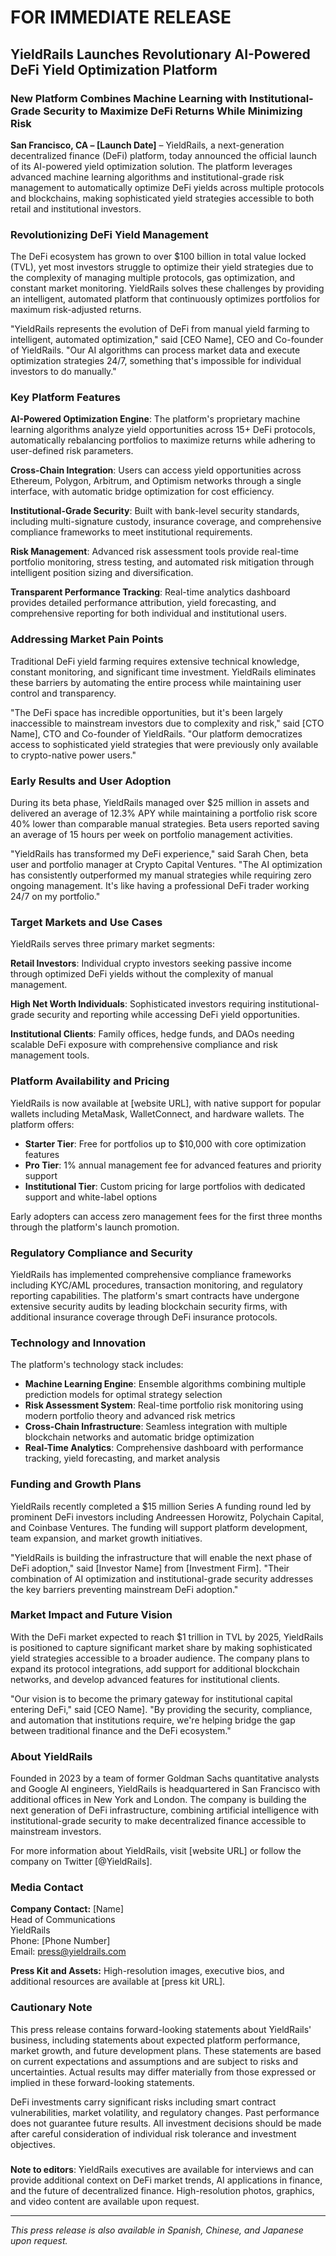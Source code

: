 # FOR IMMEDIATE RELEASE

## YieldRails Launches Revolutionary AI-Powered DeFi Yield Optimization Platform

### New Platform Combines Machine Learning with Institutional-Grade Security to Maximize DeFi Returns While Minimizing Risk

**San Francisco, CA – [Launch Date]** – YieldRails, a next-generation decentralized finance (DeFi) platform, today announced the official launch of its AI-powered yield optimization solution. The platform leverages advanced machine learning algorithms and institutional-grade risk management to automatically optimize DeFi yields across multiple protocols and blockchains, making sophisticated yield strategies accessible to both retail and institutional investors.

### Revolutionizing DeFi Yield Management

The DeFi ecosystem has grown to over $100 billion in total value locked (TVL), yet most investors struggle to optimize their yield strategies due to the complexity of managing multiple protocols, gas optimization, and constant market monitoring. YieldRails solves these challenges by providing an intelligent, automated platform that continuously optimizes portfolios for maximum risk-adjusted returns.

"YieldRails represents the evolution of DeFi from manual yield farming to intelligent, automated optimization," said [CEO Name], CEO and Co-founder of YieldRails. "Our AI algorithms can process market data and execute optimization strategies 24/7, something that's impossible for individual investors to do manually."

### Key Platform Features

**AI-Powered Optimization Engine**: The platform's proprietary machine learning algorithms analyze yield opportunities across 15+ DeFi protocols, automatically rebalancing portfolios to maximize returns while adhering to user-defined risk parameters.

**Cross-Chain Integration**: Users can access yield opportunities across Ethereum, Polygon, Arbitrum, and Optimism networks through a single interface, with automatic bridge optimization for cost efficiency.

**Institutional-Grade Security**: Built with bank-level security standards, including multi-signature custody, insurance coverage, and comprehensive compliance frameworks to meet institutional requirements.

**Risk Management**: Advanced risk assessment tools provide real-time portfolio monitoring, stress testing, and automated risk mitigation through intelligent position sizing and diversification.

**Transparent Performance Tracking**: Real-time analytics dashboard provides detailed performance attribution, yield forecasting, and comprehensive reporting for both individual and institutional users.

### Addressing Market Pain Points

Traditional DeFi yield farming requires extensive technical knowledge, constant monitoring, and significant time investment. YieldRails eliminates these barriers by automating the entire process while maintaining user control and transparency.

"The DeFi space has incredible opportunities, but it's been largely inaccessible to mainstream investors due to complexity and risk," said [CTO Name], CTO and Co-founder of YieldRails. "Our platform democratizes access to sophisticated yield strategies that were previously only available to crypto-native power users."

### Early Results and User Adoption

During its beta phase, YieldRails managed over $25 million in assets and delivered an average of 12.3% APY while maintaining a portfolio risk score 40% lower than comparable manual strategies. Beta users reported saving an average of 15 hours per week on portfolio management activities.

"YieldRails has transformed my DeFi experience," said Sarah Chen, beta user and portfolio manager at Crypto Capital Ventures. "The AI optimization has consistently outperformed my manual strategies while requiring zero ongoing management. It's like having a professional DeFi trader working 24/7 on my portfolio."

### Target Markets and Use Cases

YieldRails serves three primary market segments:

**Retail Investors**: Individual crypto investors seeking passive income through optimized DeFi yields without the complexity of manual management.

**High Net Worth Individuals**: Sophisticated investors requiring institutional-grade security and reporting while accessing DeFi yield opportunities.

**Institutional Clients**: Family offices, hedge funds, and DAOs needing scalable DeFi exposure with comprehensive compliance and risk management tools.

### Platform Availability and Pricing

YieldRails is now available at [website URL], with native support for popular wallets including MetaMask, WalletConnect, and hardware wallets. The platform offers:

- **Starter Tier**: Free for portfolios up to $10,000 with core optimization features
- **Pro Tier**: 1% annual management fee for advanced features and priority support
- **Institutional Tier**: Custom pricing for large portfolios with dedicated support and white-label options

Early adopters can access zero management fees for the first three months through the platform's launch promotion.

### Regulatory Compliance and Security

YieldRails has implemented comprehensive compliance frameworks including KYC/AML procedures, transaction monitoring, and regulatory reporting capabilities. The platform's smart contracts have undergone extensive security audits by leading blockchain security firms, with additional insurance coverage through DeFi insurance protocols.

### Technology and Innovation

The platform's technology stack includes:

- **Machine Learning Engine**: Ensemble algorithms combining multiple prediction models for optimal strategy selection
- **Risk Assessment System**: Real-time portfolio risk monitoring using modern portfolio theory and advanced risk metrics
- **Cross-Chain Infrastructure**: Seamless integration with multiple blockchain networks and automatic bridge optimization
- **Real-Time Analytics**: Comprehensive dashboard with performance tracking, yield forecasting, and market analysis

### Funding and Growth Plans

YieldRails recently completed a $15 million Series A funding round led by prominent DeFi investors including Andreessen Horowitz, Polychain Capital, and Coinbase Ventures. The funding will support platform development, team expansion, and market growth initiatives.

"YieldRails is building the infrastructure that will enable the next phase of DeFi adoption," said [Investor Name] from [Investment Firm]. "Their combination of AI optimization and institutional-grade security addresses the key barriers preventing mainstream DeFi adoption."

### Market Impact and Future Vision

With the DeFi market expected to reach $1 trillion in TVL by 2025, YieldRails is positioned to capture significant market share by making sophisticated yield strategies accessible to a broader audience. The company plans to expand its protocol integrations, add support for additional blockchain networks, and develop advanced features for institutional clients.

"Our vision is to become the primary gateway for institutional capital entering DeFi," said [CEO Name]. "By providing the security, compliance, and automation that institutions require, we're helping bridge the gap between traditional finance and the DeFi ecosystem."

### About YieldRails

Founded in 2023 by a team of former Goldman Sachs quantitative analysts and Google AI engineers, YieldRails is headquartered in San Francisco with additional offices in New York and London. The company is building the next generation of DeFi infrastructure, combining artificial intelligence with institutional-grade security to make decentralized finance accessible to mainstream investors.

For more information about YieldRails, visit [website URL] or follow the company on Twitter [@YieldRails].

### Media Contact

**Company Contact:**
[Name]  
Head of Communications  
YieldRails  
Phone: [Phone Number]  
Email: press@yieldrails.com  

**Press Kit and Assets:**
High-resolution images, executive bios, and additional resources are available at [press kit URL].

### Cautionary Note

This press release contains forward-looking statements about YieldRails' business, including statements about expected platform performance, market growth, and future development plans. These statements are based on current expectations and assumptions and are subject to risks and uncertainties. Actual results may differ materially from those expressed or implied in these forward-looking statements.

DeFi investments carry significant risks including smart contract vulnerabilities, market volatility, and regulatory changes. Past performance does not guarantee future results. All investment decisions should be made after careful consideration of individual risk tolerance and investment objectives.

###

**Note to editors**: YieldRails executives are available for interviews and can provide additional context on DeFi market trends, AI applications in finance, and the future of decentralized finance. High-resolution photos, graphics, and video content are available upon request.

---

*This press release is also available in Spanish, Chinese, and Japanese upon request.*
